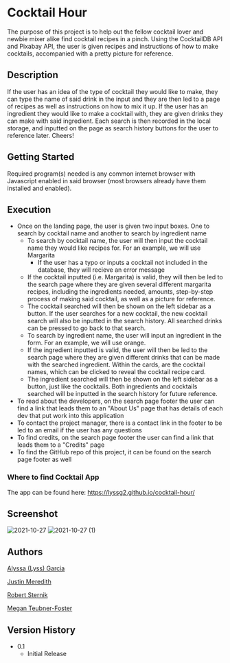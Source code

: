# Cocktail Hour

The purpose of this project is to help out the fellow cocktail lover and newbie mixer alike find cocktail recipes in a pinch. Using the CocktailDB API and Pixabay API, the user is given recipes and instructions of how to make cocktails, accompanied with a pretty picture for reference. 

## Description

If the user has an idea of the type of cocktail they would like to make, they can type the name of said drink in the input and they are then led to a page of recipes as well as instructions on how to mix it up. If the user has an ingredient they would like to make a cocktail with, they are given drinks they can make with said ingredient. Each search is then recorded in the local storage, and inputted on the page as search history buttons for the user to reference later. Cheers!

## Getting Started

Required program(s) needed is any common internet browser with Javascript enabled in said browser (most browsers already have them installed and enabled).

## Execution

* Once on the landing page,  the user is given two input boxes. One to search by cocktail name and another to search by ingredient name
  * To search by cocktail name, the user will then input the cocktail name they would like recipes for. For an example, we will use Margarita
    * If the user has a typo or inputs a cocktail not included in the database, they will recieve an error message
  * If the cocktail inputted (i.e. Margarita) is valid, they will then be led to the search page where they are given several different margarita recipes, including the      ingredients needed, amounts, step-by-step process of making said cocktail, as well as a picture for reference. 
  * The cocktail searched will then be shown on the left sidebar as a button. If the user searches for a new cocktail, the new cocktail search will also be inputted in the search history. All searched drinks can be pressed to go back to that search.
  * To search by ingredient name, the user will input an ingredient in the form. For an example, we will use orange.
  * If the ingredient inputted is valid, the user will then be led to the search page where they are given different drinks that can be made with the searched ingredient. Within the cards, are the cocktail names, which can be clicked to reveal the cocktail recipe card.
  * The ingredient searched will then be shown on the left sidebar as a button, just like the cocktails. Both ingredients and cocktails searched will be inputted in the search history for future reference. 
* To read about the developers, on the search page footer the user can find a link that leads them to an "About Us" page that has details of each dev that put work into this application
* To contact the project manager, there is a contact link in the footer to be led to an email if the user has any questions
* To find credits, on the search page footer the user can find a link that leads them to a "Credits" page
* To find the GitHub repo of this project, it can be found on the search page footer as well

### Where to find Cocktail App

The app can be found here: https://lyssg2.github.io/cocktail-hour/

## Screenshot

![2021-10-27](https://user-images.githubusercontent.com/89744530/139177786-41271458-571f-43f5-9e60-c05acf8c12d9.png)
![2021-10-27 (1)](https://user-images.githubusercontent.com/89744530/139177917-0be5ddcb-2c23-40ee-bae9-17339b11682e.png)

## Authors

[Alyssa (Lyss) Garcia](https://lyssg2.github.io/Portfolio/)

[Justin Meredith](https://justinm099.github.io/justin-meredith-portfolio/)

[Robert Sternik](https://rsternik.github.io/Homework_Portfolio/)

[Megan Teubner-Foster](https://mteubnerfoster.github.io/mtf-portfolio)


## Version History
* 0.1
    * Initial Release
